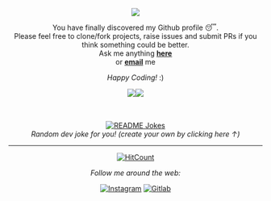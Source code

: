 <!-- Credit : ABSphreak/ABSphreak-->
<p align='center'>
<img src="https://readme-typing-svg.herokuapp.com?color=%2336BCF7&size=25&center=true&vCenter=true&width=433&height=75&lines=Hi+there,;fellow+</developers>!;I'm+Carabelli+🎩">
</p>

<div align="center">

You have finally discovered my Github profile 😴. <br>
Please feel free to clone/fork projects, raise issues and 
  submit PRs if you think something could be better. <br>
Ask me anything <a href="https://github.com/MrPand-21/MrPand-21/issues/new"><b>here</b></a><br>
or <a href="mailto:MrPanda751+github@protonmail.ch"><b>email</b></a> me

<i>Happy Coding!</i> :)

  <a href="https://github.com/MrPand-21"><img align="center" src="https://github-readme-stats.vercel.app/api?username=MrPand-21&show_icons=true&bg_color=0d1117&text_color=bdc3c7&title_color=F4D03E&icon_color=F4D03E&hide_border=true" /></a><a href="https://github.com/MrPand-21"><img align="center" src="https://github-readme-stats.vercel.app/api/top-langs/?username=MrPand-21&bg_color=0d1117&text_color=bdc3c7&title_color=F4D03E&hide_border=true&layout=compact&langs_count=10" /></a>


</br>
</br>
<a href="https://readme-jokes.vercel.app"><img align="center" src="https://readme-jokes.vercel.app/api?theme=random" alt="README Jokes"></a><br>
<i>Random dev joke for you! (create your own by clicking here ↑)</i>

---
[![HitCount](http://hits.dwyl.com/MrPand-21/MrPand-21.svg)](http://hits.dwyl.com/MrPand-21/MrPand-21)


<i>Follow me around the web:</i><br>

<a href="https://www.instagram.com/carabelli_21" target="_blank"><img src="https://img.shields.io/badge/Instagram-%23E4405F.svg?&style=flat-square&logo=instagram&logoColor=white" alt="Instagram"></a>
<a href="https://gitlab.com/acaalp.25" target="_blank"><img src="https://img.shields.io/badge/Gitlab-%230A0A0A.svg?&style=flat-square&logo=gitlab&logoColor=white" alt="Gitlab"></a>


</div>
